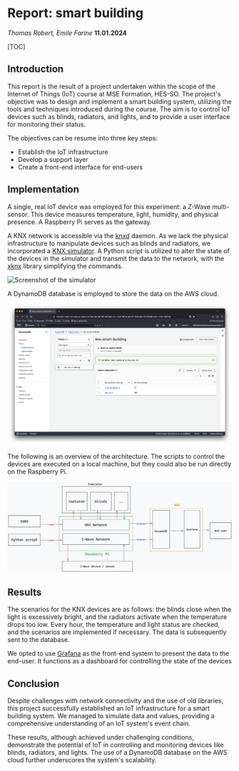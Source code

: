 # Report: smart building

_Thomas Robert, Emile Farine_
**11.01.2024**

[TOC]

## Introduction

This report is the result of a project undertaken within the scope of the Internet of Things (IoT) course at MSE Formation, HES-SO. The project's objective was to design and implement a smart building system, utilizing the tools and techniques introduced during the course. The aim is to control IoT devices such as blinds, radiators, and lights, and to provide a user interface for monitoring their status.

The objectives can be resume into three key steps:

- Establish the IoT infrastructure
- Develop a support layer
- Create a front-end interface for end-users


## Implementation

A single, real IoT device was employed for this experiment: a Z-Wave multi-sensor. This device measures temperature, light, humidity, and physical presence. A Raspberry Pi serves as the gateway.

A KNX network is accessible via the [knxd](https://github.com/knxd/knxd) daemon. As we lack the physical infrastructure to manipulate devices such as blinds and radiators, we incorporated a [KNX simulator](https://github.com/isisdaude/simulator-knx). A Python script is utilized to alter the state of the devices in the simulator and transmit the data to the network, with the [xknx](https://github.com/XKNX/xknx) library simplifying the commands.

![Screenshot of the simulator](report-assets/simulator-knx.png)

A DynamoDB database is employed to store the data on the AWS cloud.

![Screenshot of database](report-assets/aws.png)

The following is an overview of the architecture. The scripts to control the devices are executed on a local machine, but they could also be run directly on the Raspberry Pi.

![Architecture overview](report-assets/architecture.png)

## Results

The scenarios for the KNX devices are as follows: the blinds close when the light is excessively bright, and the radiators activate when the temperature drops too low. Every hour, the temperature and light status are checked, and the scenarios are implemented if necessary. The data is subsequently sent to the database.

We opted to use [Grafana](https://grafana.com) as the front-end system to present the data to the end-user. It functions as a dashboard for controlling the state of the devices

## Conclusion

Despite challenges with network connectivity and the use of old libraries, this project successfully established an IoT infrastructure for a smart building system. We managed to simulate data and values, providing a comprehensive understanding of an IoT system's event chain.

These results, although achieved under challenging conditions, demonstrate the potential of IoT in controlling and monitoring devices like blinds, radiators, and lights. The use of a DynamoDB database on the AWS cloud further underscores the system's scalability.